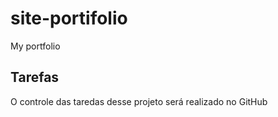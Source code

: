 # site-portifolio
 My portfolio

## Tarefas

O controle das taredas desse projeto será realizado no GitHub